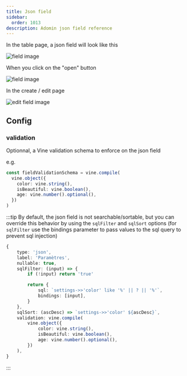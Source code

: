 ```yaml
---
title: Json field
sidebar:
  order: 1013
description: Adomin json field reference
---
```


In the table page, a json field will look like this

![field image](~/assets/images/reference/models/json/table_json.png)

When you click on the "open" button

![field image](~/assets/images/reference/models/json/table_json_opened.png)

In the create / edit page

![edit field image](~/assets/images/reference/models/json/json.png)

## Config

### validation

Optionnal, a Vine validation schema to enforce on the json field

e.g.

```ts
const fieldValidationSchema = vine.compile(
  vine.object({
    color: vine.string(),
    isBeautiful: vine.boolean(),
    age: vine.number().optional(),
  })
)
```

:::tip
By default, the json field is not searchable/sortable, but you can override this behavior by using the `sqlFilter` and `sqlSort` options (for `sqlFilter` use the bindings parameter to pass values to the sql query to prevent sql injection)

```ts
{
	type: 'json',
	label: 'Paramètres',
	nullable: true,
	sqlFilter: (input) => {
		if (!input) return 'true'

		return {
			sql: `settings->>'color' like '%' || ? || '%'`,
			bindings: [input],
		}
	},
	sqlSort: (ascDesc) => `settings->>'color' ${ascDesc}`,
	validation: vine.compile(
		vine.object({
			color: vine.string(),
			isBeautiful: vine.boolean(),
			age: vine.number().optional(),
		})
	),
}
```

:::
